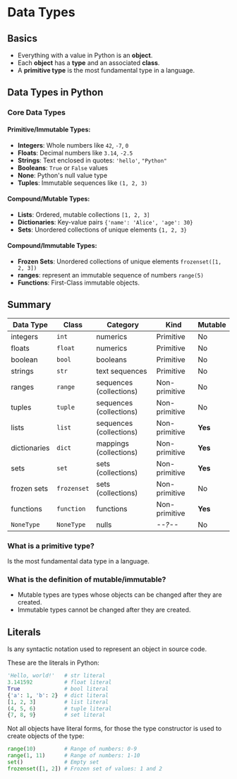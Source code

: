 # Data Types

## Basics

- Everything with a value in Python is an **object**.
- Each **object** has a **type** and an associated **class**.
- A **primitive type** is the most fundamental type in a language.

## Data Types in Python

### Core Data Types

#### **Primitive/Immutable Types:**

- **Integers**​: Whole numbers like `42`, `-7`, `0`
- ​**Floats**​: Decimal numbers like `3.14`, `-2.5`
- **Strings**​: Text enclosed in quotes: `'hello'`, `"Python"`
- **Booleans**​: `True` or `False` values
- **None**​: Python's null value type
- **Tuples**​: Immutable sequences like `(1, 2, 3)`

#### **Compound/Mutable Types:**

- **Lists**​: Ordered, mutable collections `[1, 2, 3]`
- **Dictionaries**​: Key-value pairs `{'name': 'Alice', 'age': 30}`
- **Sets**​: Unordered collections of unique elements `{1, 2, 3}`

#### **Compound/Immutable Types:**

- **Frozen Sets**: Unordered collections of unique elements `frozenset([1, 2, 3])`
- **ranges**: represent an immutable sequence of numbers `range(5)`
- **Functions**: First-Class immutable objects.

## Summary

| Data Type    | Class       | Category                | Kind          | Mutable |
| ------------ | ----------- | ----------------------- | ------------- | ------- |
| integers     | `int`       | numerics                | Primitive     | No      |
| floats       | `float`     | numerics                | Primitive     | No      |
| boolean      | `bool`      | booleans                | Primitive     | No      |
| strings      | `str`       | text sequences          | Primitive     | No      |
| ranges       | `range`     | sequences (collections) | Non-primitive | No      |
| tuples       | `tuple`     | sequences (collections) | Non-primitive | No      |
| lists        | `list`      | sequences (collections) | Non-primitive | **Yes** |
| dictionaries | `dict`      | mappings (collections)  | Non-primitive | **Yes** |
| sets         | `set`       | sets (collections)      | Non-primitive | **Yes** |
| frozen sets  | `frozenset` | sets (collections)      | Non-primitive | No      |
| functions    | `function`  | functions               | Non-primitive | **Yes** |
| `NoneType`   | `NoneType`  | nulls                   | _--?--_       | No      |
### What is a primitive type?

Is the most fundamental data type in a language.

### What is the definition of mutable/immutable?

* Mutable types are types whose objects can be changed after they are created.
* Immutable types cannot be changed after they are created.
## Literals

Is any syntactic notation used to represent an object in source code. 

These are the literals in Python:

```python
'Hello, world!'   # str literal
3.141592          # float literal
True              # bool literal
{'a': 1, 'b': 2}  # dict literal
[1, 2, 3]         # list literal
(4, 5, 6)         # tuple literal
{7, 8, 9}         # set literal
```

Not all objects have literal forms, for those the type constructor is used to create objects of the type:

```python
range(10)         # Range of numbers: 0-9
range(1, 11)      # Range of numbers: 1-10
set()             # Empty set
frozenset([1, 2]) # Frozen set of values: 1 and 2
```



